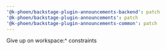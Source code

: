 ```yaml
---
'@k-phoen/backstage-plugin-announcements-backend': patch
'@k-phoen/backstage-plugin-announcements': patch
'@k-phoen/backstage-plugin-announcements-common': patch
---
```


Give up on workspace:^ constraints
